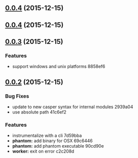 <a name="0.0.4"></a>
## [0.0.4](//compare/v0.0.4...v0.0.4) (2015-12-15)




<a name="0.0.4"></a>
## [0.0.4](//compare/v0.0.3...v0.0.4) (2015-12-15)




<a name="0.0.3"></a>
## [0.0.3](//compare/v0.0.2...v0.0.3) (2015-12-15)


### Features

* support windows and unix platforms 8858ef6



<a name="0.0.2"></a>
## [0.0.2](//compare/90cd90e...v0.0.2) (2015-12-15)


### Bug Fixes

* update to new casper syntax for internal modules 2939a04
* use absolute path 41c6ef2

### Features

* instrumentalize with a cli 7d59bba
* **phantom:** add binary for OSX 69c6446
* **phantom:** add phantom executable 90cd90e
* **worker:** exit on error c2c208d



